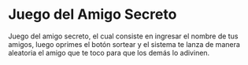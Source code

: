 <h1>Juego del Amigo Secreto</h1>

<p>
Juego del amigo secreto, el cual consiste en ingresar el nombre de tus amigos, 
luego oprimes el botón sortear y el sistema te lanza de manera aleatoria el amigo que te 
toco para que los demás lo adivinen.
</p>
